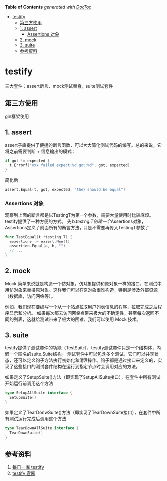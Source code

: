 <!-- START doctoc generated TOC please keep comment here to allow auto update -->
<!-- DON'T EDIT THIS SECTION, INSTEAD RE-RUN doctoc TO UPDATE -->
**Table of Contents**  *generated with [DocToc](https://github.com/thlorenz/doctoc)*

- [testify](#testify)
  - [第三方使用](#%E7%AC%AC%E4%B8%89%E6%96%B9%E4%BD%BF%E7%94%A8)
  - [1. assert](#1-assert)
    - [Assertions 对象](#assertions-%E5%AF%B9%E8%B1%A1)
  - [2. mock](#2-mock)
  - [3. suite](#3-suite)
  - [参考资料](#%E5%8F%82%E8%80%83%E8%B5%84%E6%96%99)

<!-- END doctoc generated TOC please keep comment here to allow auto update -->

# testify
三大套件：assert断言，mock测试替身，suite测试套件

## 第三方使用

gin框架使用

## 1. assert
assert子库提供了便捷的断言函数，可以大大简化测试代码的编写。总的来说，它将之前需要判断 + 信息输出的模式：
```go
if got != expected {
  t.Errorf("Xxx failed expect:%d got:%d", got, expected)
}
```
简化后
```go
assert.Equal(t, got, expected, "they should be equal")
```

### Assertions 对象

观察到上面的断言都是以TestingT为第一个参数，需要大量使用时比较麻烦。testify提供了一种方便的方式。
先以*testing.T创建一个*Assertions对象，Assertions定义了前面所有的断言方法，只是不需要再传入TestingT参数了
```go
func TestEqual(t *testing.T) {
  assertions := assert.New(t)
  assertion.Equal(a, b, "")
  // ...
}
```




## 2. mock
Mock 简单来说就是构造一个仿对象，仿对象提供和原对象一样的接口，在测试中用仿对象来替换原对象。这样我们可以在原对象很难构造，特别是涉及外部资源（数据库，访问网络等）。
    
例如，我们现在要编写一个从一个站点拉取用户列表信息的程序，拉取完成之后程序显示和分析。
如果每次都去访问网络会带来极大的不确定性，甚至每次返回不同的列表，这就给测试带来了极大的困难。我们可以使用 Mock 技术。

## 3. suite

testify提供了测试套件的功能（TestSuite），testify测试套件只是一个结构体，内嵌一个匿名的suite.Suite结构。
测试套件中可以包含多个测试，它们可以共享状态，还可以定义钩子方法执行初始化和清理操作。钩子都是通过接口来定义的，实现了这些接口的测试套件结构在运行到指定节点时会调用对应的方法。

如果定义了SetupSuite()方法（即实现了SetupAllSuite接口），在套件中所有测试开始运行前调用这个方法
```go
type SetupAllSuite interface {
  SetupSuite()
}
```
如果定义了TearDonwSuite()方法（即实现了TearDownSuite接口），在套件中所有测试运行完成后调用这个方法
```go
type TearDownAllSuite interface {
  TearDownSuite()
}
```


## 参考资料
1. [每日一库 testify](https://darjun.github.io/2021/08/11/godailylib/testify/)
2. [testify 官网](https://github.com/stretchr/testify)